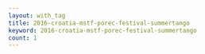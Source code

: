 ```yaml
---
layout: with_tag
title: 2016-croatia-mstf-porec-festival-summertango
keyword: 2016-croatia-mstf-porec-festival-summertango
count: 1
---
```

